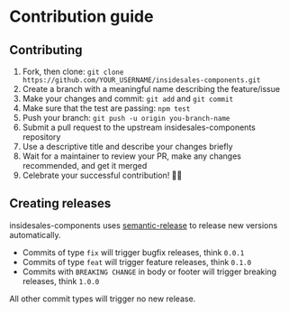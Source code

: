 # Contribution guide

## Contributing
1. Fork, then clone: `git clone https://github.com/YOUR_USERNAME/insidesales-components.git`
2. Create a branch with a meaningful name describing the feature/issue
3. Make your changes and commit: `git add` and `git commit`
4. Make sure that the test are passing: `npm test`
5. Push your branch: `git push -u origin you-branch-name`
6. Submit a pull request to the upstream insidesales-components repository
7. Use a descriptive title and describe your changes briefly
8. Wait for a maintainer to review your PR, make any changes recommended, and get it merged
10. Celebrate your successful contribution! 🙌🏼

## Creating releases

insidesales-components uses [semantic-release](https://github.com/semantic-release/semantic-release)
to release new versions automatically.

*  Commits of type `fix` will trigger bugfix releases, think `0.0.1`
*  Commits of type `feat` will trigger feature releases, think `0.1.0`
*  Commits with `BREAKING CHANGE` in body or footer will trigger breaking releases, think `1.0.0`

All other commit types will trigger no new release.